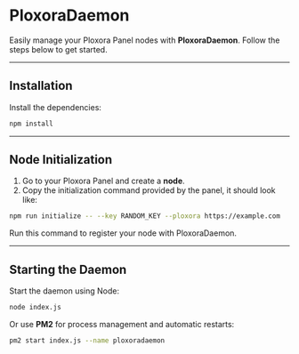 
# **PloxoraDaemon**

Easily manage your Ploxora Panel nodes with **PloxoraDaemon**. Follow the steps below to get started.

---

## **Installation**

Install the dependencies:

```bash
npm install
```

---

## **Node Initialization**

1. Go to your Ploxora Panel and create a **node**.
2. Copy the initialization command provided by the panel, it should look like:

```bash
npm run initialize -- --key RANDOM_KEY --ploxora https://example.com
```

Run this command to register your node with PloxoraDaemon.

---

## **Starting the Daemon**

Start the daemon using Node:

```bash
node index.js
```

Or use **PM2** for process management and automatic restarts:

```bash
pm2 start index.js --name ploxoradaemon
```
